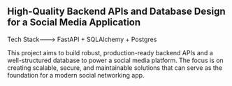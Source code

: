 ## High-Quality Backend APIs and Database Design for a Social Media Application

Tech Stack---> FastAPI + SQLAlchemy + Postgres

This project aims to build robust, production-ready backend APIs and a well-structured database to power a social media platform. The focus is on creating scalable, secure, and maintainable solutions that can serve as the foundation for a modern social networking app.
